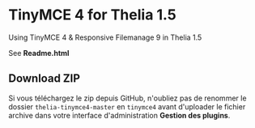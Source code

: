 TinyMCE 4 for Thelia 1.5
========================

Using TinyMCE 4 &amp; Responsive Filemanage 9 in Thelia 1.5

See **Readme.html**

Download ZIP
------------
Si vous téléchargez le zip depuis GitHub, n'oubliez pas de renommer le dossier `thelia-tinymce4-master` en `tinymce4` avant d'uploader le fichier archive dans votre interface d'administration **Gestion des plugins**.

